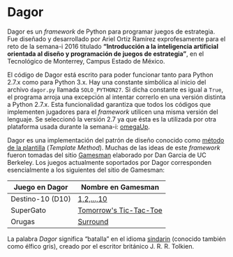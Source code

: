 # Dagor

Dagor es un _framework_ de Python para programar juegos de estrategia. Fue diseñado y desarrollado por Ariel Ortiz Ramírez exprofesamente para el reto de la semana-i 2016 titulado **“Introducción a la inteligencia artificial orientada al diseño y programación de juegos de estrategia”**, en el Tecnológico de Monterrey, Campus Estado de México.

El código de Dagor está escrito para poder funcionar tanto para Python 2.7.x como para Python 3.x. Hay una constante simbólica al inicio del archivo `dagor.py` llamada `SOLO_PYTHON27`. Si dicha constante es igual a `True`, el programa arroja una excepción al intentar correrlo en una versión distinta a Python 2.7.x. Esta funcionalidad garantiza que todos los códigos que implementen jugadores para el _framework_ utilicen una misma versión del lenguaje. Se seleccionó la versión 2.7 ya que ésta es la utilizada por otra plataforma usada durante la semana-i: [omegaUp](https://omegaup.com).

Dagor es una implementación del patrón de diseño conocido como [método de la plantilla](https://es.wikipedia.org/wiki/Template_Method_(patr%C3%B3n_de_dise%C3%B1o)) (_Template Method_). Muchas de las ideas de este _framework_ fueron tomadas del sitio [Gamesman](https://people.eecs.berkeley.edu/~ddgarcia/teaching/CS3Gamesman/) elaborado por Dan Garcia de UC Berkeley. Los juegos actualmente soportados por Dagor corresponden esencialmente a los siguientes del sitio de Gamesman:

| Juego en Dagor | Nombre en Gamesman |
|------------|----------------|
| Destino-10 (D10) | [1,2,...,10](https://people.eecs.berkeley.edu/~ddgarcia/teaching/CS3Gamesman/games/1210.html) |
| SuperGato | [Tomorrow's Tic-Tac-Toe](https://people.eecs.berkeley.edu/~ddgarcia/teaching/CS3Gamesman/games/tttt.html) |
| Orugas | [Surround](https://people.eecs.berkeley.edu/~ddgarcia/teaching/CS3Gamesman/games/surround.html)|

La palabra _Dagor_ significa “batalla” en el idioma [sindarin](https://es.wikipedia.org/wiki/Sindarin) (conocido también como élfico gris), creado por el escritor británico J. R. R. Tolkien.

